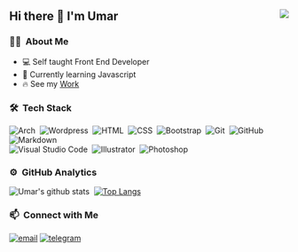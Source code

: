 ## Hi there 👋 I'm Umar <img align="right" src="https://komarev.com/ghpvc/?username=umxrs&color=269077">
### 👨🏻‍ &nbsp;About Me
- 💻 Self taught Front End Developer
- 🌱 Currently learning Javascript
- 🔥 See my [Work](https://im-umar.github.io/portfolio/work)

### 🛠 &nbsp;Tech Stack
![Arch](https://img.shields.io/badge/Arch-141a20?style=flat&logo=Arch-linux)&nbsp;
![Wordpress](https://img.shields.io/badge/-wordpress-141a20?style=flat&logo=Wordpress)&nbsp;
![HTML](https://img.shields.io/badge/-HTML-141a20?style=flat&logo=HTML5)&nbsp;
![CSS](https://img.shields.io/badge/-CSS-141a20?style=flat&logo=CSS3&logoColor=1572B6)&nbsp;
![Bootstrap](https://img.shields.io/badge/-Bootstrap-141a20?style=flat&logo=bootstrap&logoColor=563D7C)&nbsp;
![Git](https://img.shields.io/badge/-Git-141a20?style=flat&logo=git)&nbsp;
![GitHub](https://img.shields.io/badge/-GitHub-141a20?style=flat&logo=github)&nbsp;
![Markdown](https://img.shields.io/badge/-Markdown-141a20?style=flat&logo=markdown)\
![Visual Studio Code](https://img.shields.io/badge/-Visual%20Studio%20Code-141a20?style=flat&logo=visual-studio-code&logoColor=007ACC)&nbsp;
![Illustrator](https://img.shields.io/badge/-Illustrator-141a20?style=flat&logo=adobe-illustrator)&nbsp;
![Photoshop](https://img.shields.io/badge/-Photoshop-141a20?style=flat&logo=adobe-photoshop)&nbsp;

### ⚙️ &nbsp;GitHub Analytics
![Umar's github stats](https://github-readme-stats.vercel.app/api?username=im-umar&theme=gotham&show_icons=true)&nbsp; [![Top Langs](https://github-readme-stats.vercel.app/api/top-langs/?username=im-umar&layout=compact&exclude_repo=Gictorbit.github.io&theme=gotham)](https://github.com/im-umar/github-readme-stats)

### 📫 &nbsp;Connect with Me
[![email](https://img.shields.io/badge/-umar@e.email-EA4335?style=flat&logo=mail.ru&logoColor=white)](mailto:umar@e.email)
[![telegram](https://img.shields.io/badge/-@umxrs-0e3e55?style=flat&logo=Telegram&logoColor=white)](https://t.me/umxrs)
